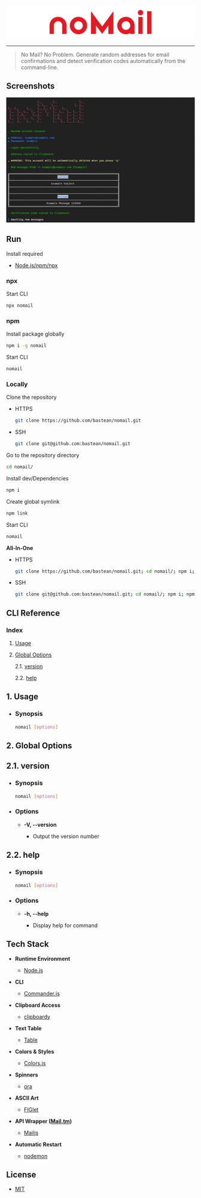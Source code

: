 <div align="center">
  <a href="https://github.com/bastean" rel="noopener noreferrer" target="_blank">
    <img src="./doc/images/readme/logo-readme.png" alt="logo readme">
  </a>
</div>

---

> No Mail? No Problem. Generate random addresses for email confirmations and detect verification codes automatically from the command-line.

## Screenshots

<div align="center">
	<img
		src="./doc/images/readme/nomail-cli.png"
		alt="nomail cli"
	/>
</div>

## Run

Install required

- [Node.js/npm/npx](https://nodejs.org/en/download)

### npx

Start CLI

```bash
npx nomail
```

### npm

Install package globally

```bash
npm i -g nomail
```

Start CLI

```bash
nomail
```

### Locally

Clone the repository

- HTTPS

  ```bash
  git clone https://github.com/bastean/nomail.git
  ```

- SSH

  ```bash
  git clone git@github.com:bastean/nomail.git
  ```

Go to the repository directory

```bash
cd nomail/
```

Install dev/Dependencies

```bash
npm i
```

Create global symlink

```bash
npm link
```

Start CLI

```bash
nomail
```

**All-In-One**

- HTTPS

  ```bash
  git clone https://github.com/bastean/nomail.git; cd nomail/; npm i; npm link; nomail;
  ```

- SSH

  ```bash
  git clone git@github.com:bastean/nomail.git; cd nomail/; npm i; npm link; nomail;
  ```

## CLI Reference

### Index

1. [Usage](#usage)

2. [Global Options](#2-global-options)

   2.1. [version](#21-version)

   2.2. [help](#22-help)

## 1. Usage

- ### Synopsis

  ```bash
  nomail [options]
  ```

## 2. Global Options

## 2.1. version

- ### Synopsis

  ```bash
  nomail [options]
  ```

- ### Options

  - **-V, --version**

    - Output the version number

## 2.2. help

- ### Synopsis

  ```bash
  nomail [options]
  ```

- ### Options

  - **-h, --help**

    - Display help for command

## Tech Stack

- **Runtime Environment**

  - [Node.js](https://github.com/nodejs/node)

- **CLI**

  - [Commander.js](https://www.npmjs.com/package/commander)

- **Clipboard Access**

  - [clipboardy](https://www.npmjs.com/package/clipboardy)

- **Text Table**

  - [Table](https://www.npmjs.com/package/table)

- **Colors & Styles**

  - [Colors.js](https://www.npmjs.com/package/colors)

- **Spinners**

  - [ora](https://www.npmjs.com/package/ora)

- **ASCII Art**

  - [FIGlet](https://www.npmjs.com/package/figlet)

- **API Wrapper ([Mail.tm](https://docs.mail.tm/))**

  - [Mailjs](https://www.npmjs.com/package/@cemalgnlts/mailjs)

- **Automatic Restart**

  - [nodemon](https://www.npmjs.com/package/nodemon)

## License

- [MIT](./LICENSE)
